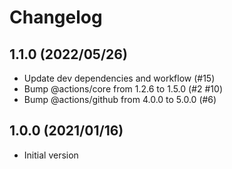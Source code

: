 # Changelog

## 1.1.0 (2022/05/26)

* Update dev dependencies and workflow (#15)
* Bump @actions/core from 1.2.6 to 1.5.0 (#2 #10)
* Bump @actions/github from 4.0.0 to 5.0.0 (#6)

## 1.0.0 (2021/01/16)

* Initial version
